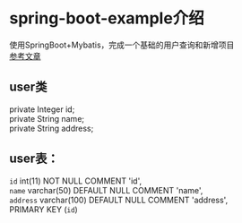 # spring-boot-example介绍
使用SpringBoot+Mybatis，完成一个基础的用户查询和新增项目<br>
[参考文章](https://www.cnblogs.com/huang-changfan/p/12254470.html)<br>
## user类
private Integer id;<br>
private String name;<br>
private String address;<br>
## user表：
`id` int(11) NOT NULL COMMENT 'id',<br>
`name` varchar(50) DEFAULT NULL COMMENT 'name',<br>
`address` varchar(100) DEFAULT NULL COMMENT 'address',<br>
PRIMARY KEY (`id`)<br>
